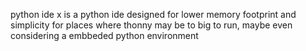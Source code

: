 python ide x is a python ide designed for lower memory footprint and simplicity for places where thonny may be to big to run, maybe even considering a embbeded python environment 
